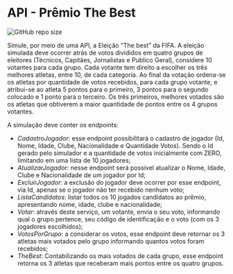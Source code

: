 # API - Prêmio The Best

![GitHub repo size](https://img.shields.io/github/repo-size/Giovani-Gomes/The_Best)




<p>Simule, por meio de uma API, a Eleição “The best” da FIFA. A eleição simulada deve ocorrer
atrás de votos divididos em quatro grupos de eleitores (Técnicos, Capitães, Jornalistas e
Publico Geral), considere 10 votantes para cada grupo. Cada votante tem direito a escolher
os três melhores atletas, entre 10, de cada categoria. Ao final da votação ordena-se os
atletas por quantidade de votos recebidos, para cada grupo votante, e atribui-se ao atleta
5 pontos para o primeiro, 3 pontos para o segundo colocado e 1 ponto para o terceiro. Os
três primeiros, melhores votados são os atletas que obtiverem a maior quantidade de pontos
entre os 4 grupos votantes.

A simulação deve conter os endpoints:

* *CadastroJogador*: esse endpoint possibilitará o cadastro de jogador (Id, Nome, Idade,
Clube, Nacionalidade e Quantidade Votos). Sendo o Id gerado pelo simulador e a
quantidade de votos inicialmente com ZERO, limitando em uma lista de 10 jogadores;
* *AtualizarJogador*: nesse endpoint será possível atualizar o Nome, Idade, Clube e
Nacionalidade de um jogador por Id;
* *ExcluirJogador*: a exclusão do jogador deve ocorrer por esse endpoint, via Id, apenas
se o jogador não ter recebido nenhum voto;
* *ListaCandidatos*: listar todos os 10 jogados candidatos ao prêmio, apresentando nome,
idade, clube e nacionalidade;
* *Votar*: através deste serviço, um votante, envia o seu voto, informando qual o grupo
pertence, seu código de identificação e o voto (com os 3 jogadores escolhidos);
* *VotosPorGrupo*: a considerar os votos, esse endpoint deve retornar os 3 atletas mais
votados pelo grupo informando quantos votos foram recebidos;
* *TheBest*: Contabilizando os mais votados de cada grupo, esse endpoint retorna os 3
atletas que receberam mais pontos entre os quatro grupos.


 
